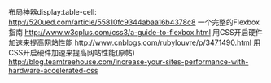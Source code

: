 布局神器display:table-cell:
http://520ued.com/article/55810fc9344abaa16b4378c8
一个完整的Flexbox指南
http://www.w3cplus.com/css3/a-guide-to-flexbox.html
用CSS开启硬件加速来提高网站性能
http://www.cnblogs.com/rubylouvre/p/3471490.html
用CSS开启硬件加速来提高网站性能(原帖)
http://blog.teamtreehouse.com/increase-your-sites-performance-with-hardware-accelerated-css